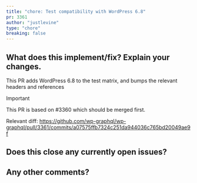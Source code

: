 ```yaml
---
title: "chore: Test compatibility with WordPress 6.8"
pr: 3361
author: "justlevine"
type: "chore"
breaking: false
---
```


<!--

### Your checklist for this pull request
Thanks for sending a pull request! Please make sure you click the link above to view the contribution guidelines, then fill out the blanks below.

🚨 Please review the guidelines for contributing to this repository: https://github.com/wp-graphql/wp-graphql/blob/develop/.github/CONTRIBUTING.md

- [x] Make sure your PR title follows Conventional Commit standards. See: https://www.conventionalcommits.org/en/v1.0.0/#specification . Allowed prefixes: \`build\`, \`chore\`, \`ci\`, \`docs\`, \`feat\`, \`fix\`, \`perf\`, \`refactor\`, \`revert\`, \`style\`, \`test\`
- [x] Make sure you are making a pull request against the **develop branch** (left side). Also you should start *your branch* off *our master*.
- [x] Make sure you are requesting to pull request from a **topic/feature/bugfix branch** (right side). Don't pull request from your master!

-->

## What does this implement/fix? Explain your changes.

This PR adds WordPress 6.8 to the test matrix, and bumps the relevant headers and references

> [!IMPORTANT]
> This PR is based on #3360 which should be merged first.
>
> Relevant diff: https://github.com/wp-graphql/wp-graphql/pull/3361/commits/a07575ffb7324c251da944036c765bd20049ae9f

## Does this close any currently open issues?

<!--
### Write "closes #{pr number}"
### see: https://docs.github.com/en/issues/tracking-your-work-with-issues/linking-a-pull-request-to-an-issue#linking-a-pull-request-to-an-issue-using-a-keyword
-->

## Any other comments?

<!-- Please add any additional context that would be helpful. Feel free to include screenshots of the GraphiQL IDE or other relevant screenshotes, logs, error output, etc -->
